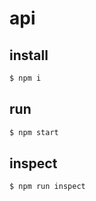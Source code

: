 # api

## install

```sh
$ npm i
```

## run

```sh
$ npm start
```

## inspect

```sh
$ npm run inspect
```